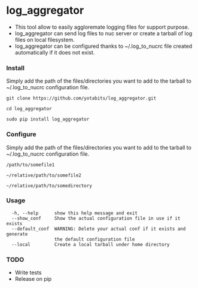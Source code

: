 # log_aggregator #

* This tool allow to easily aggloremate logging files for support purpose.
* log\_aggregator can send log files to nuc server or create a tarball of log files on local filesystem.
* log\_aggregator can be configured thanks to ~/.log\_to\_nucrc file created automatically if it does not exist.
### Install ###
Simply add the path of the files/directories you want to add to the tarball to ~/.log\_to_nucrc configuration file.
 	
~~~~
git clone https://github.com/yotabits/log_aggregator.git

cd log_aggregator

sudo pip install log_aggregator
~~~~

### Configure ###
Simply add the path of the files/directories you want to add to the tarball to ~/.log\_to_nucrc configuration file.
 	
~~~~
/path/to/somefile1

~/relative/path/to/somefile2

~/relative/path/to/somedirectory
~~~~

### Usage ###
~~~~
  -h, --help      show this help message and exit
  --show_conf     Show the actual configuration file in use if it exists
  --default_conf  WARNING: Delete your actual conf if it exists and generate
                  the default configuration file
  --local         Create a local tarball under home directory
~~~~

### TODO ###
* Write tests
* Release on pip
